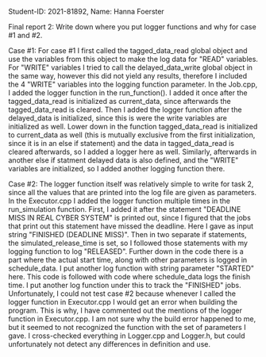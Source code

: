 Student-ID: 2021-81892, Name: Hanna Foerster

Final report 2: Write down where you put logger functions and why for case #1 and #2.

Case #1:
For case #1 I first called the tagged_data_read global object and use the variables from this object to make the log data for "READ" variables. For "WRITE" variables I tried to call the delayed_data_write global object in the same way, however this did not yield any results, therefore I included the 4 "WRITE" variables into the logging function parameter. In the Job.cpp, I added the logger function in the run_function(). I added it once after the tagged_data_read is initialized as current_data, since afterwards the tagged_data_read is cleared. Then I added the logger function after the delayed_data is initialized, since this is were the write variables are initialized as well. Lower down in the function tagged_data_read is initialized to current_data as well (this is mutually exclusive from the first initialization, since it is in an else if statement) and the data in tagged_data_read is cleared afterwards, so I added a logger here as well. Similarly, afterwards in another else if statment delayed data is also defined, and the "WRITE" variables are initialized, so I added another logging function there.

Case #2:
The logger function itself was relatively simple to write for task 2, since all the values that are printed into the log file are given as parameters. In the Executor.cpp I added the logger function multiple times in the run_simulation function. First, I added it after the statement "DEADLINE MISS IN REAL CYBER SYSTEM" is printed out, since I figured that the jobs that print out this statement have missed the deadline. Here I gave as input string "FINISHED (DEADLINE MISS)". Then in two separate if statements, the simulated_release_time is set, so I followed those statements with my logging function to log "RELEASED". Further down in the code there is a part where the actual start time, along with other parameters is logged in schedule_data. I put another log function with string parameter "STARTED" here. This code is followed with code where schedule_data logs the finish time. I put another log function under this to track the "FINISHED" jobs. 
Unfortunately, I could not test case #2 because whenever I called the logger function in Executor.cpp I would get an error when building the program. This is why, I have commented out the mentions of the logger function in Executor.cpp. I am not sure why the build error happened to me, but it seemed to not recognized the function with the set of parameters I gave. I cross-checked everything in Logger.cpp and Logger.h, but could unfortunately not detect any differences in definition and use.
